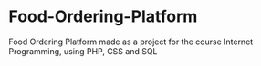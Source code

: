 # Food-Ordering-Platform  
Food Ordering Platform made as a project for the course Internet Programming, using PHP, CSS and SQL
